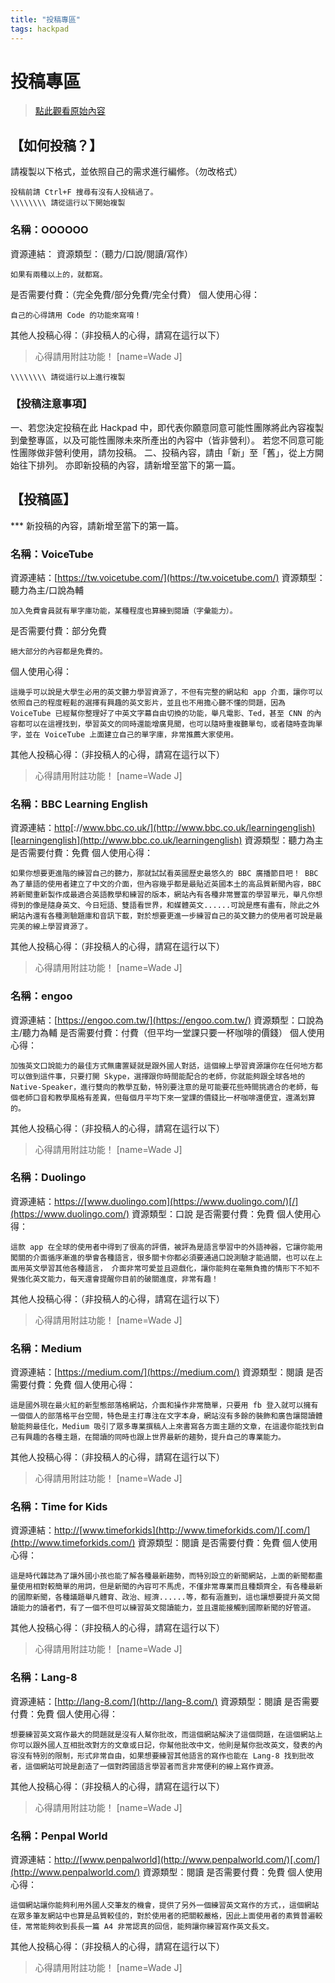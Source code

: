 ```yaml
---
title: "投稿專區"
tags: hackpad
---
```


# 投稿專區

> [點此觀看原始內容](https://g0v.hackpad.tw/0.t4eps3ltnsj52trckirv34n29)


## 【如何投稿？】

請複製以下格式，並依照自己的需求進行編修。（勿改格式）
```
投稿前請 Ctrl+F 搜尋有沒有人投稿過了。
\\\\\\\\ 請從這行以下開始複製
```
### 名稱：OOOOOO

資源連結：
資源類型：（聽力/口說/閱讀/寫作）
```
如果有兩種以上的，就都寫。
```
是否需要付費：（完全免費/部分免費/完全付費）
個人使用心得：
```
自己的心得請用 Code 的功能來寫唷！
```
其他人投稿心得：（非投稿人的心得，請寫在這行以下）
> 心得請用附註功能！
> [name=Wade J]

```
\\\\\\\\ 請從這行以上進行複製

```
### 【投稿注意事項】

一、若您決定投稿在此 Hackpad 中，即代表你願意同意可能性團隊將此內容複製到彙整專區，以及可能性團隊未來所產出的內容中（皆非營利）。
若您不同意可能性團隊做非營利使用，請勿投稿。
二、投稿內容，請由「新」至「舊」，從上方開始往下排列。
亦即新投稿的內容，請新增至當下的第一篇。

## 【投稿區】

\*\*\* 新投稿的內容，請新增至當下的第一篇。


### 名稱：VoiceTube

資源連結：[https://tw.voicetube.com/](https://tw.voicetube.com/)
資源類型：聽力為主/口說為輔
```
加入免費會員就有單字庫功能，某種程度也算練到閱讀（字彙能力）。
```
是否需要付費：部分免費
```
絕大部分的內容都是免費的。
```
個人使用心得：
```
這幾乎可以說是大學生必用的英文聽力學習資源了，不但有完整的網站和 app 介面，讓你可以依照自己的程度輕鬆的選擇有興趣的英文影片，並且也不用擔心聽不懂的問題，因為 VoiceTube 已經幫你整理好了中英文字幕自由切換的功能，舉凡電影、Ted，甚至 CNN 的內容都可以在這裡找到，學習英文的同時還能增廣見聞，也可以隨時重複聽單句，或者隨時查詢單字，並在 VoiceTube 上面建立自己的單字庫，非常推薦大家使用。
```
其他人投稿心得：（非投稿人的心得，請寫在這行以下）
> 心得請用附註功能！
> [name=Wade J]


### 名稱：BBC Learning English

資源連結：[http](http://www.bbc.co.uk/learningenglish)[://www.bbc.co.uk/](http://www.bbc.co.uk/learningenglish)[learningenglish](http://www.bbc.co.uk/learningenglish)
資源類型：聽力為主
是否需要付費：免費
個人使用心得：
```
如果你想要更進階的練習自己的聽力，那就試試看英國歷史最悠久的 BBC 廣播節目吧！ BBC 為了華語的使用者建立了中文的介面，但內容幾乎都是最貼近英國本土的高品質新聞內容，BBC 將新聞重新製作成最適合英語教學和練習的版本，網站內有各種非常豐富的學習單元，舉凡你想得到的像是隨身英文、今日短語、雙語看世界，和媒體英文......可說是應有盡有，除此之外網站內還有各種測驗題庫和音訊下載，對於想要更進一步練習自己的英文聽力的使用者可說是最完美的線上學習資源了。
```
其他人投稿心得：（非投稿人的心得，請寫在這行以下）
> 心得請用附註功能！
> [name=Wade J]



### 名稱：engoo

資源連結：[https://engoo.com.tw/](https://engoo.com.tw/)
資源類型：口說為主/聽力為輔
是否需要付費：付費（但平均一堂課只要一杯咖啡的價錢）
個人使用心得：
```
加強英文口說能力的最佳方式無庸置疑就是跟外國人對話，這個線上學習資源讓你在任何地方都可以做到這件事，只要打開 Skype，選擇跟你時間能配合的老師，你就能夠跟全球各地的 Native-Speaker，進行雙向的教學互動，特別要注意的是可能要花些時間挑適合的老師，每個老師口音和教學風格有差異，但每個月平均下來一堂課的價錢比一杯咖啡還便宜，還滿划算的。
```
其他人投稿心得：（非投稿人的心得，請寫在這行以下）
> 心得請用附註功能！
> [name=Wade J]



### 名稱：Duolingo

資源連結：[https://](https://www.duolingo.com/)[www.duolingo.com](https://www.duolingo.com/)[/](https://www.duolingo.com/)
資源類型：口說
是否需要付費：免費
個人使用心得：
```
這款 app 在全球的使用者中得到了很高的評價，被評為是語言學習中的外語神器，它讓你能用闖關的介面循序漸進的學會各種語言，很多關卡你都必須要通過口說測驗才能過關，也可以在上面用英文學習其他各種語言， 介面非常可愛並且遊戲化，讓你能夠在毫無負擔的情形下不知不覺強化英文能力，每天還會提醒你目前的破關進度，非常有趣！
```
其他人投稿心得：（非投稿人的心得，請寫在這行以下）
> 心得請用附註功能！
> [name=Wade J]



### 名稱：Medium

資源連結：[https://medium.com/](https://medium.com/)
資源類型：閱讀
是否需要付費：免費
個人使用心得：
```
這是國外現在最火紅的新型態部落格網站，介面和操作非常簡單，只要用 fb 登入就可以擁有一個個人的部落格平台空間，特色是主打專注在文字本身，網站沒有多餘的裝飾和廣告讓閱讀體驗能夠最佳化，Medium 吸引了眾多專業撰稿人上來書寫各方面主題的文章，在這邊你能找到自己有興趣的各種主題，在閱讀的同時也跟上世界最新的趨勢，提升自己的專業能力。
```
其他人投稿心得：（非投稿人的心得，請寫在這行以下）
> 心得請用附註功能！
> [name=Wade J]



### 名稱：Time for Kids

資源連結：[http](http://www.timeforkids.com/)[://](http://www.timeforkids.com/)[www.timeforkids](http://www.timeforkids.com/)[.com/](http://www.timeforkids.com/)
資源類型：閱讀
是否需要付費：免費
個人使用心得：
```
這是時代雜誌為了讓外國小孩也能了解各種最新趨勢，而特別設立的新聞網站，上面的新聞都盡量使用相對較簡單的用詞，但是新聞的內容可不馬虎，不僅非常專業而且種類齊全，有各種最新的國際新聞，各種議題舉凡體育、政治、經濟......等，都有涵蓋到，這也讓想要提升英文閱讀能力的讀者們，有了一個不但可以練習英文閱讀能力，並且還能接觸到國際新聞的好管道。
```
其他人投稿心得：（非投稿人的心得，請寫在這行以下）
> 心得請用附註功能！
> [name=Wade J]



### 名稱：Lang-8

資源連結：[http://lang-8.com/](http://lang-8.com/)
資源類型：閱讀
是否需要付費：免費
個人使用心得：
```
想要練習英文寫作最大的問題就是沒有人幫你批改，而這個網站解決了這個問題，在這個網站上你可以跟外國人互相批改對方的文章或日記，你幫他批改中文，他則是幫你批改英文，發表的內容沒有特別的限制，形式非常自由，如果想要練習其他語言的寫作也能在 Lang-8 找到批改者，這個網站可說是創造了一個對跨國語言學習者而言非常便利的線上寫作資源。
```
其他人投稿心得：（非投稿人的心得，請寫在這行以下）
> 心得請用附註功能！
> [name=Wade J]



### 名稱：Penpal World

資源連結：[http://](http://www.penpalworld.com/)[www.penpalworld](http://www.penpalworld.com/)[.com/](http://www.penpalworld.com/)
資源類型：閱讀
是否需要付費：免費
個人使用心得：
```
這個網站讓你能夠利用外國人交筆友的機會，提供了另外一個練習英文寫作的方式，，這個網站在眾多筆友網站中也算是品質較佳的，對於使用者的把關較嚴格，因此上面使用者的素質普遍較佳，常常能夠收到長長一篇 A4 非常認真的回信，能夠讓你練習寫作英文長文。
```
其他人投稿心得：（非投稿人的心得，請寫在這行以下）
> 心得請用附註功能！
> [name=Wade J]


